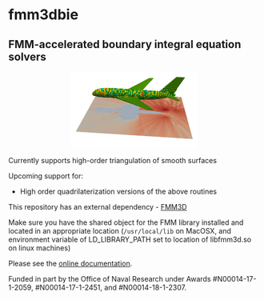 # fmm3dbie

## FMM-accelerated boundary integral equation solvers

<p align="center">
<img width="50%" src="docs/plane.png"/>
</p>

Currently supports high-order triangulation of smooth surfaces

Upcoming support for: 
-  High order quadrilaterization versions of the above routines 


This repository has an external dependency - [FMM3D](https://fmm3d.readthedocs.io/en/latest)

Make sure you have the shared object for the FMM library installed and
located in an appropriate location (`/usr/local/lib` on MacOSX, and
environment variable of LD_LIBRARY_PATH set to location of libfmm3d.so 
on linux machines)


Please see the [online documentation](https://fmm3dbie.readthedocs.io).

Funded in part by the Office of Naval Research under Awards #N00014-17-1-2059, #N00014-17-1-2451, and #N00014-18-1-2307.